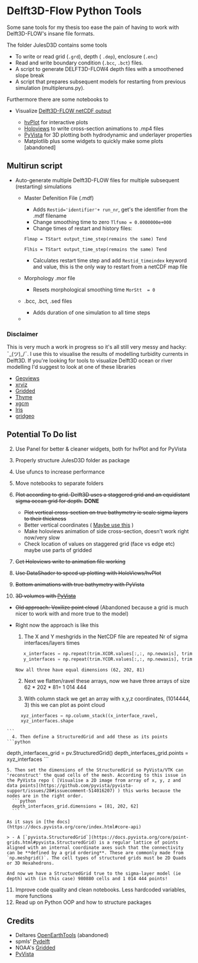 # Delft3D-Flow Python Tools

Some sane tools for my thesis too ease the pain of having to work with Delft3D-FLOW's insane file formats.

The folder JulesD3D contains some tools
* To write or read grid (`.grd`), depth ( `.dep`), enclosure (`.enc`)
* Read and write boundary condition (`.bcc`, `.bct`) files.
* A script to generate DELFT3D-FLOW4 depth files with a smoothened slope break
* A script that prepares subsequent models for restarting from previous simulation (multipleruns.py). 

Furthermore there are some notebooks to

* Visualize [Delft3D-FLOW netCDF output](Delft3D_NetCDF_Output_overview.md)

  * [hvPlot](https://hvplot.pyviz.org/) for interactive plots
  * [Holoviews](http://holoviews.org/) to write cross-section animations to .mp4 files
  * [PyVista](https://www.pyvista.org) for 3D plotting both hydrodynamic and underlayer properties
  * Matplotlib plus some widgets to quickly make some plots [abandoned]
  
  
## Multirun script
* Auto-generate multiple Delft3D-FLOW files  for multiple subsequent (restarting) simulations

  * Master Defenition File (.mdf)

    * Adds `Restid='identifier'+ run_nr`, get's the identifier from the .mdf filename
    * Change smoothing time to zero `Tlfsmo = 0.0000000e+000`
    * Change times of restart and history files:

    `Flmap = TStart output_time_step(remains the same) Tend`

    `Flhis = TStart output_time_step(remains the same) Tend`

    * Calculates restart time step and add `Restid_timeindex` keyword and value, this is the only way to restart from a netCDF map file

  * Morphology .mor file

    * Resets morphological smoothing time `MorStt  = 0`

  * .bcc, .bct, .sed files

    * Adds duration of one simulation to all time steps

  * 


### Disclaimer

This is very much a work in progress so it's all still very messy and hacky:  ¯\_(ツ)_/¯.  I use this to visualise the results of modelling turbidity currents in Delft3D. If you're looking for tools to visualize Delft3D ocean or river modelling I'd suggest to look at one of these libraries

* [Geoviews](http://geoviews.org/)
* [xrviz](https://xrviz.readthedocs.io/en/latest/)
* [Gridded](https://github.com/NOAA-ORR-ERD/gridded)
* [Thyme](https://github.com/noaa-ocs-modeling/thyme) 
* [xgcm](https://github.com/xgcm/xgcm)
* [Iris](https://scitools.org.uk/iris/docs/latest/)
* [gridgeo](https://pyoceans.github.io/gridgeo/gridgeo_tour.html)

## Potential To Do list

2. Use Panel for better & cleaner widgets, both for hvPlot and for PyVista
  
3. Properly structure JulesD3D folder as package

4. Use ufuncs to increase performance

5. Move notebooks to separate folders

6. ~~Plot according to grid. Delft3D uses a staggered grid and an equidistant sigma ocean grid for depth.~~ **DONE**

   - ~~Plot vertical cross-section on true bathymetry ie scale sigma layers to their thickness~~
   - Better vertical coordinates ( [Maybe use this](https://github.com/jbusecke/xarrayutils/blob/master/doc/vertical_coords.ipynb) )
   - Make holoviews animation of side cross-section, doesn't work right now/very slow
   - Check location of values on staggered grid (face vs edge etc) maybe use parts of gridded

7. ~~Get Holoviews write to animation file working~~

8. ~~Use DataShader to speed up plotting with HoloViews/hvPlot~~

9. ~~Bottom animations with true bathymetry with PyVista~~

10. ~~3D volumes with [PyVista](https://docs.pyvista.org/)~~

   * ~~Old approach: Voxilize point cloud~~ (Abandoned because a grid is much nicer to work with and more true to the model)

   * Right now the approach is like this
     
      1. The X and Y meshgrids in the NetCDF file are repeated Nr of sigma interfaces/layers times
      ```python
         x_interfaces = np.repeat(trim.XCOR.values[:,:, np.newaxis], trim.SIG_INTF.size, axis=2)
         y_interfaces = np.repeat(trim.YCOR.values[:,:, np.newaxis], trim.SIG_INTF.size, axis=2)
      ```
         Now all three have equal dimensions (62, 202, 81)
      
      2. Next we flatten/ravel these arrays, now we have three arrays of size 62 * 202 * 81= 1 014 444
      
      3. With column stack we get an array with x,y,z coordinates, (1014444, 3) this we can plot as point cloud
      
      ```python
   		xyz_interfaces = np.column_stack((x_interface_ravel, 				y_interface_ravel, depth_ravel))
   		xyz_interfaces.shape
   	```
      4. Then define a StructuredGrid and add these as its points
   	```python
   depth_interfaces_grid = pv.StructuredGrid()
   depth_interfaces_grid.points = xyz_interfaces
     ```

   	5. Then set the dimensions of the StructuredGrid so PyVista/VTK can 'reconstruct' the quad cells of the mesh. According to this issue in the PyVista repo ( [Visualise a 2D image from array of x, y, z and data points](https://github.com/pyvista/pyvista-support/issues/28#issuecomment-514016207) ) this works because the nodes are in the right order.
      ```python
      depth_interfaces_grid.dimensions = [81, 202, 62] 
      ```

   	As it says in [the docs](https://docs.pyvista.org/core/index.html#core-api)
   	
   	> - A [`pyvista.StructuredGrid`](https://docs.pyvista.org/core/point-grids.html#pyvista.StructuredGrid) is a regular lattice of points aligned with an internal coordinate axes such that the connectivity can be **defined by a grid ordering**. These are commonly made from `np.meshgrid()`. The cell types of structured grids must be 2D Quads or 3D Hexahedrons. 
   	
   	And now we have a StructuredGrid true to the sigma-layer model (ie depth) with (in this case) 980880 cells and 1 014 444 points!
   	
   	

11. Improve code quality and clean notebooks. Less hardcoded variables, more functions
   2. Read up on Python OOP and how to structure packages

## Credits

- Deltares [OpenEarthTools](https://svn.oss.deltares.nl/repos/openearthtools/trunk/python/) (abandoned)
- spmls' [Pydelft](https://github.com/spmls/pydelft) 
- NOAA's [Gridded](https://github.com/NOAA-ORR-ERD/gridded)
- [PyVista](https://www.pyvista.org)
